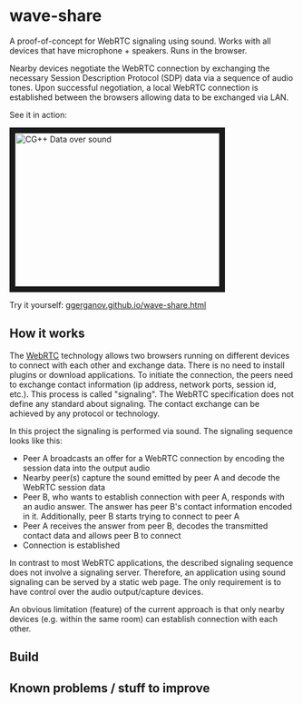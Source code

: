 # wave-share

A proof-of-concept for WebRTC signaling using sound. Works with all devices that have microphone + speakers. Runs in the
browser.

Nearby devices negotiate the WebRTC connection by exchanging the necessary Session Description Protocol (SDP) data via
a sequence of audio tones. Upon successful negotiation, a local WebRTC connection is established between the browsers allowing
data to be exchanged via LAN.

See it in action:

<a href="http://www.youtube.com/watch?feature=player_embedded&v=d30QDrKyQkg" target="_blank"><img src="http://img.youtube.com/vi/d30QDrKyQkg/0.jpg" alt="CG++ Data over sound" width="360" height="270" border="10" /></a>

Try it yourself: [ggerganov.github.io/wave-share.html](https://ggerganov.github.io/jekyll/update/2018/04/13/wave-share.html)

## How it works

The [WebRTC](https://en.wikipedia.org/wiki/WebRTC) technology allows two browsers running on different devices to connect with each other and exchange data. There is no need to install plugins or download applications. To initiate the connection, the peers need to exchange contact information (ip address, network ports, session id, etc.). This process is called "signaling". The WebRTC specification does not define any standard about signaling. The contact exchange can be achieved by any protocol or technology.

In this project the signaling is performed via sound. The signaling sequence looks like this:

  - Peer A broadcasts an offer for a WebRTC connection by encoding the session data into the output audio
  - Nearby peer(s) capture the sound emitted by peer A and decode the WebRTC session data
  - Peer B, who wants to establish connection with peer A, responds with an audio answer. The answer has peer B's contact information encoded in it. Additionally, peer B starts trying to connect to peer A
  - Peer A receives the answer from peer B, decodes the transmitted contact data and allows peer B to connect
  - Connection is established
  
In contrast to most WebRTC applications, the described signaling sequence does not involve a signaling server. Therefore, an application using sound signaling can be served by a static web page. The only requirement is to have control over the audio output/capture devices.

An obvious limitation (feature) of the current approach is that only nearby devices (e.g. within the same room) can establish connection with each other.

## Build

## Known problems / stuff to improve
